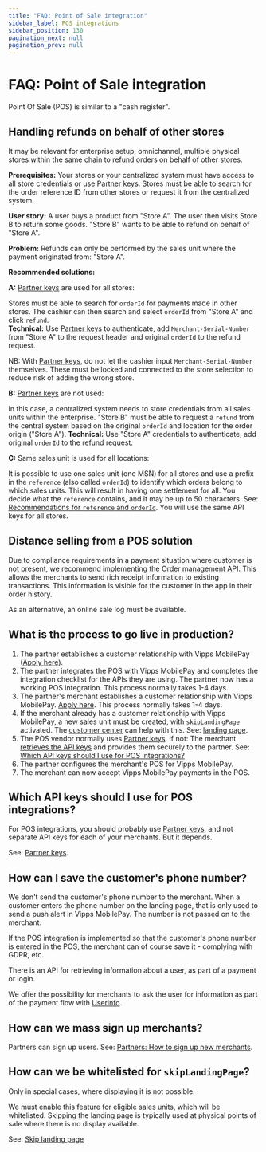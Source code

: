 ```yaml
---
title: "FAQ: Point of Sale integration"
sidebar_label: POS integrations
sidebar_position: 130
pagination_next: null
pagination_prev: null
---
```


# FAQ: Point of Sale integration

Point Of Sale (POS) is similar to a "cash register".

## Handling refunds on behalf of other stores

It may be relevant for enterprise setup, omnichannel, multiple physical stores within the same chain to refund orders on behalf of other stores.

**Prerequisites:**
Your stores or your centralized system must have access to all store credentials or use
[Partner keys](https://developer.vippsmobilepay.com/docs/partner/partner-keys).
Stores must be able to search for the order reference ID from other stores or request it from the centralized system.

**User story:** A user buys a product from "Store A".
The user then visits Store B to return some goods. "Store B" wants to be able to refund on behalf of "Store A".

**Problem:** Refunds can only be performed by the sales unit where the payment originated from: "Store A".

**Recommended solutions:**

**A:**
[Partner keys](https://developer.vippsmobilepay.com/docs/partner/partner-keys)
are used for all stores:

Stores must be able to search for `orderId` for payments made in other stores. The cashier can then search and select `orderId` from "Store A" and click `refund`.  
**Technical:** Use
[Partner keys](https://developer.vippsmobilepay.com/docs/partner/partner-keys)
to authenticate, add `Merchant-Serial-Number` from "Store A" to the request header and original `orderId` to the refund request.

NB: With
[Partner keys](https://developer.vippsmobilepay.com/docs/partner/partner-keys),
do not let the cashier input `Merchant-Serial-Number` themselves. These must be locked and connected to the store selection to reduce risk of adding the wrong store.

**B:**
[Partner keys](https://developer.vippsmobilepay.com/docs/partner/partner-keys)
are not used:

In this case, a centralized system needs to store credentials from all sales units within the enterprise.
"Store B" must be able to request a `refund` from the central system based on the original `orderId` and location for the order origin ("Store A").
**Technical:** Use "Store A" credentials to authenticate, add original `orderId` to the refund request.

**C:** Same sales unit is used for all locations:

It is possible to use one sales unit (one MSN) for all stores and use a prefix in the `reference` (also called `orderId`)
to identify which orders belong to which sales units.
This will result in having one settlement for all. You decide what the `reference` contains, and it may be up to 50 characters.
See: [Recommendations for `reference` and `orderId`](../common-topics/orderid.md).
You will use the same API keys for all stores.

## Distance selling from a POS solution

Due to compliance requirements in a payment situation where customer is not present, we recommend implementing the
[Order management API](https://developer.vippsmobilepay.com/docs/APIs/order-management-api/vipps-order-management-api).
This allows the merchants to send rich receipt information to existing transactions.
This information is visible for the customer in the app in their order history.

As an alternative, an online sale log must be available.

## What is the process to go live in production?

1. The partner establishes a customer relationship with Vipps MobilePay
   ([Apply here](https://www.vipps.no/produkter-og-tjenester/bedrift/ta-betalt-i-butikk/vipps-i-kassa/)).
2. The partner integrates the POS with Vipps MobilePay and completes the
   integration checklist for the APIs they are using.
   The partner now has a working POS integration.
   This process normally takes 1-4 days.
3. The partner's merchant establishes a customer relationship with Vipps MobilePay.
   [Apply here](https://www.vipps.no/produkter-og-tjenester/bedrift/ta-betalt-i-butikk/vipps-i-kassa/).
   This process normally takes 1-4 days.
4. If the merchant already has a customer relationship with Vipps MobilePay, a new sales
   unit must be created, with `skipLandingPage` activated.
   The
   [customer center](https://vipps.no/hjelp/vipps/)
   can help with this.
   See: [landing page](../common-topics/landing-page.md#skip-landing-page).
5. The POS vendor normally uses
   [Partner keys](https://developer.vippsmobilepay.com/docs/partner/partner-keys).
   If not: The merchant
   [retrieves the API keys](../common-topics/api-keys.md#getting-the-api-keys)
   and provides them securely to the partner.
   See: [Which API keys should I use for POS integrations?](#which-api-keys-should-i-use-for-pos-integrations)
6. The partner configures the merchant's POS for Vipps MobilePay.
7. The merchant can now accept Vipps MobilePay payments in the POS.

## Which API keys should I use for POS integrations?

For POS integrations, you should probably use
[Partner keys](https://developer.vippsmobilepay.com/docs/partner/partner-keys),
and not separate API keys for each of your merchants. But it depends.

See: [Partner keys](https://developer.vippsmobilepay.com/docs/partner/partner-keys).

## How can I save the customer's phone number?

We don't send the customer's phone number to the merchant. When a customer
enters the phone number on the landing page, that is only used
to send a push alert in Vipps MobilePay. The number is not passed on to the merchant.

If the POS integration is implemented so that the customer's phone number
is entered in the POS, the merchant can of course save it -
complying with GDPR, etc.

There is an API for retrieving information about a user, as part of a payment or login.

We offer the possibility for merchants to ask the user for information
as part of the payment flow with
[Userinfo](https://developer.vippsmobilepay.com/docs/APIs/userinfo-api/userinfo-api-guide/).

## How can we mass sign up merchants?

Partners can sign up users.
See: [Partners: How to sign up new merchants](https://developer.vippsmobilepay.com/docs/partner#how-to-sign-up-new-merchants).

## How can we be whitelisted for `skipLandingPage`?

Only in special cases, where displaying it is not possible.

We must enable this feature for eligible sales units, which will be whitelisted.
Skipping the landing page is typically used at physical points of sale
where there is no display available.

See:
[Skip landing page](../common-topics/landing-page.md#skip-landing-page)